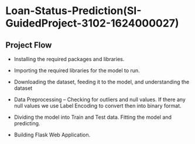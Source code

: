 # Loan-Status-Prediction(SI-GuidedProject-3102-1624000027)

## Project Flow
- Installing the required packages and libraries.

- Importing the required libraries for the model to run.

- Downloading the dataset, feeding it to the model, and understanding the dataset

- Data Preprocessing – Checking for outliers and null values. If there any null values we use Label Encoding to convert then into binary format.

- Dividing the model into Train and Test data. Fitting the model and predicting.

- Building Flask Web Application.
